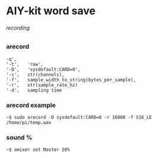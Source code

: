 # AIY-kit word save

###### recording

### arecord
```
-q',
'-t',   'raw',
'-D',   'sysdefault:CARD=0',
'-c',   str(channels),
'-f',   sample_width_to_string(bytes_per_sample),
'-r',   str(sample_rate_hz)
'-d',   sampling time
```

### arecord example
```
~$ sudo arecord -D sysdefault:CARD=0 -r 16000 -f S16_LE /home/pi/temp.wav
```

### sound %
```angular2html
~$ amixer set Master 20%
```